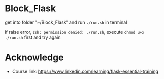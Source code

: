 # Block_Flask

get into folder "~/Block_Flask" and run `./run.sh` in terminal

if raise error, `zsh: permission denied: ./run.sh`, execute `chmod u+x ./run.sh` first and try again

# Acknowledge

-   Course link: https://www.linkedin.com/learning/flask-essential-training
